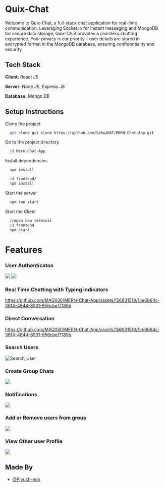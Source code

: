 # Quix-Chat

Welcome to Quix-Chat, a full-stack chat application for real-time communication. Leveraging Socket.io for instant messaging and MongoDB for secure data storage, Quix-Chat provides a seamless chatting experience. Your privacy is our priority – user details are stored in encrypted format in the MongoDB database, ensuring confidentiality and security.

## Tech Stack

**Client:** React JS

**Server:** Node JS, Express JS

**Database:** Mongo DB
  
## Setup Instructions

Clone the project

```bash
  git clone git clone https://github.com/SahajKAT/MERN-Chat-App.git
```

Go to the project directory

```bash
  cd Mern-Chat-App
```

Install dependencies

```bash
  npm install
```

```bash
  cd frontend/
  npm install
```

Start the server

```bash
  npm run start
```
Start the Client

```bash
  //open now terminal
  cd frontend
  npm start
```

  
# Features

### User Authenticaton
![](https://github.com/piyush-eon/mern-chat-app/blob/master/screenshots/login.PNG)
![](https://github.com/piyush-eon/mern-chat-app/blob/master/screenshots/signup.PNG)
### Real Time Chatting with Typing indicators
https://github.com/MAQ030/MERN-Chat-App/assets/156931518/1ce6b64c-3614-4844-8531-956cbef7189b
### Direct Conversation
https://github.com/MAQ030/MERN-Chat-App/assets/156931518/1ce6b64c-3614-4844-8531-956cbef7189b
### Search Users
![Search_User](https://github.com/MAQ030/MERN-Chat-App/assets/156931518/abdb6662-20d0-4ec4-8b8d-cec1bc5827af)

### Create Group Chats
![](https://github.com/piyush-eon/mern-chat-app/blob/master/screenshots/new%20grp.PNG)
### Notifications 
![](https://github.com/piyush-eon/mern-chat-app/blob/master/screenshots/group%20%2B%20notif.PNG)
### Add or Remove users from group
![](https://github.com/piyush-eon/mern-chat-app/blob/master/screenshots/add%20rem.PNG)
### View Other user Profile
![](https://github.com/piyush-eon/mern-chat-app/blob/master/screenshots/profile.PNG)
## Made By

- [@Piyush-eon](https://github.com/piyush-eon)
